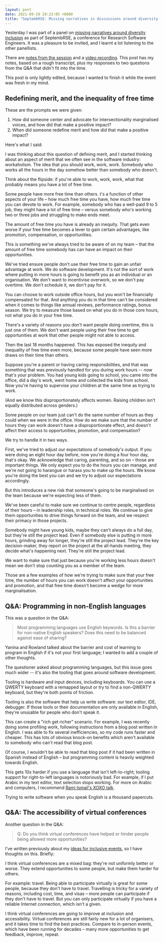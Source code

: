 ```yaml
---
layout: post
date: 2021-09-29 20:23:05 +0000
title: "SeptembRSE: Missing narratives in discussions around diversity and inclusion"
---
```


Yesterday I was part of a panel on [missing narratives around diversity inclusion][panel_link] as part of SeptembRSE, a conference for Research Software Engineers.
It was a pleasure to be invited, and I learnt a lot listening to the other panellists.

There are [notes from the session][notes] and a [video recording].
This post has my notes, based on a rough transcript, plus my responses to two questions from the Q&A that didn't fit into the time.

This post is only lightly edited, because I wanted to finish it while the event was fresh in my mind.

[panel_link]: https://septembrse.github.io/#/event/L1001
[notes]: https://pad.sfconservancy.org/p/missing-narrative-rse-panel-2021
[video recording]: https://www.youtube.com/watch?v=tpxCWCTSZUc&t=2014s

## Redefining merit, and the inequality of free time

These are the prompts we were given:

1. How did someone center and advocate for intersectionality marginalised voices, and how did that make a positive impact?
2. When did someone redefine merit and how did that make a positive impact?

Here's what I said:

I was thinking about this question of defining merit, and I started thinking about an aspect of merit that we often see in the software industry: workaholism.
The idea that you should work, work, work.
Somebody who works all the hours in the day somehow better than somebody who doesn't.

Think about the flipside: if you're able to work, work, work, what that probably means you have a lot of free time.

Some people have more free time than others.
t's a function of other aspects of your life – how much free time you have, how much free time you can devote to work.
For example, somebody who has a well-paid 9 to 5 job, they might have a lot of free time – versus somebody who's working two or three jobs and struggling to make ends meet.

The amount of free time you have is already an inequity.
That gets even worse if your free time becomes a lever to gain certain advantages, like promotion, compensation, or opportunities.

This is something we've always tried to be aware of on my team – that the amount of free time somebody has can have an impact on their opportunities.

We've tried ensure people don't use their free time to gain an unfair advantage at work.
We do software development.
It's not the sort of work where putting in more hours is going to benefit you as an individual or an organisation.
We don't want to incentivise overwork, so we don't pay overtime.
We don't schedule it, we don't pay for it.

You can choose to work outside office hours, but you won't be financially compensated for that.
And anything you do in that time can't be considered when it comes to things like annual reviews, performance ratings, bonus season.
We try to measure those based on what you do in those core hours, not what you do in your free time.

There's a variety of reasons you don't want people doing overtime, this is just one of them.
We don't want people using their free time to get opportunities at work that other people might not able to access.

Then the last 18 months happened.
This has exposed the inequity and inequality of free time even more, because some people have seen more draws on their time than others.

Suppose you're a parent or having caring responsibilities, and that was something that was previously handled for you during work hours -- now that's your problem.
You had young kids going to school, you came into the office, did a day's work, went home and collected the kids from school.
Now you're having to supervise your children at the same time as trying to work.

(And we know this disproportionately affects women.
Raising children isn't equally distributed across genders.)

Some people on our team just can't do the same number of hours as they could when we were in the office.
How do we make sure that the number of hours they can work doesn't have a disproportionate effect, and doesn't affect their access to opportunities, promotion, and compensation?

We try to handle it in two ways.

First, we've tried to adjust our expectations of somebody's output.
If you were doing an eight hour day before, now you're doing a four hour day, that's okay.
We acknowledge that caring, parenting, and so on – those are important things.
We only expect you to do the hours you can manage, and we're not going to harangue or harass you to make up the hours.
We know you're doing the best you can and we try to adjust our expectations accordingly.

But this introduces a new risk that someone's going to be marginalised on the team because we're expecting less of them.

We've been careful to make sure we continue to centre people, regardless of their hours – in leadership roles, in technical roles.
We continue to give them opportunities to drive things forward on the team, and we respect their primacy in those projects.

Somebody might have young kids, maybe they can't always do a full day, but they're still the project lead.
Even if somebody else is putting in more hours, grinding away for longer, they're still the project lead.
They're the key decision-maker, they report on the project at the all-hands meeting, they decide what's happening next.
They're still the project lead.

We want to make sure that just because you're working less hours doesn't mean we don't stop counting you as a member of the team.

Those are a few examples of how we're trying to make sure that your free time, the number of hours you can work doesn't affect your opportunities and promotion, and that free time doesn't become a wedge for more marginalisation.

## Q&A: Programming in non-English languages

This was a question in the Q&A:

> Most programming languages use English keywords.
> Is this a barrier for non-native English speakers?
> Does this need to be balanced against ease of sharing?

Yanina and Rowland talked about the barrier and cost of learning to program in English if it's not your first language; I wanted to add a couple of other thoughts.

The questioner asked about programming languages, but this issue goes much wider -- it's also the tooling that goes around software development.

Tooling is hardware and input devices, including keyboards.
You can use a QWERTY keyboard with a remapped layout or try to find a non-QWERTY keyboard, but they're both points of friction.

Tooling is also the software that help us write software: our text editor, IDE, debugger.
If those tools or their documentation are only available in English, they're unusable for people who don't speak it.

This can create a "rich get richer" scenario.
For example, I was recently doing some profiling work, following instructions from a blog post written in English.
I was able to fix several inefficiencies, so my code runs faster and cheaper.
This has lots of obvious knock-on benefits which aren't available to somebody who can't read that blog post.

Of course, I wouldn't be able to read that blog post if it had been written in Spanish instead of English – but programming content is heavily weighted towards English.

This gets 10x harder if you use a language that isn't left-to-right; tooling support for right-to-left languages is notoriously bad.
For example, if I put Arabic in my text editor, text selection stops working.
For more on Arabic and computers, I recommend [Rami Ismail's XOXO talk](https://www.youtube.com/watch?v=X1ynZm1wI18).

Trying to write software when you speak English is a thousand papercuts.

## Q&A: The accessibility of virtual conferences

Another question in the Q&A:

> Q: Do you think virtual conferences have helped or hinder people being allowed more opportunities?

I've written previously about my [ideas for inclusive events](https://alexwlchan.net/ideas-for-inclusive-events/), so I have thoughts on this.
Briefly:

I think virtual conferences are a mixed bag: they're not uniformly better or worse.
They extend opportunities to some people, but make them harder for others.

For example: travel.
Being able to participate virtually is great for some people, because they don't have to travel.
Travelling is tricky for a variety of reasons, including cost, time, and visas – more people can participate if they don't have to travel.
But you can only participate virtually if you have a reliable Internet connection, which isn't a given.

I think virtual conferences are going to improve at inclusion and accessibility.
Virtual conferences are still fairly new for a lot of organisers, and it takes time to find the best practices.
Compare to in-person events, which have been running for decades – many more opportunities to get feedback, improve, repeat.
